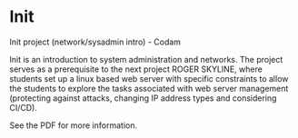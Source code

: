 # Init
Init project (network/sysadmin intro) - Codam

Init is an introduction to system administration and networks. The project serves as a prerequisite to the next project ROGER SKYLINE, where students set up a linux based web server with specific constraints to allow the students to explore the tasks associated with web server management (protecting against attacks, changing IP address types and considering CI/CD).

See the PDF for more information.
